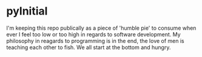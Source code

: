 # pyInitial
I'm keeping this repo publically as a piece of 'humble pie' to consume when ever I feel too low or too high in regards to software development.  My philosophy in reagards to programming is in the end, the love of men is teaching each other to fish.  We all start at the bottom and hungry.    
